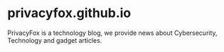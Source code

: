 # privacyfox.github.io
PrivacyFox is a technology blog, we provide news about Cybersecurity, Technology and gadget articles.
